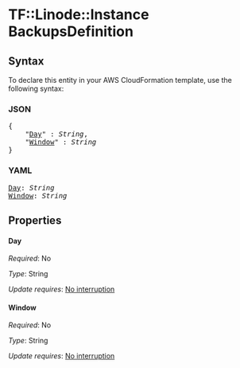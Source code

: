 # TF::Linode::Instance BackupsDefinition

## Syntax

To declare this entity in your AWS CloudFormation template, use the following syntax:

### JSON

<pre>
{
    "<a href="#day" title="Day">Day</a>" : <i>String</i>,
    "<a href="#window" title="Window">Window</a>" : <i>String</i>
}
</pre>

### YAML

<pre>
<a href="#day" title="Day">Day</a>: <i>String</i>
<a href="#window" title="Window">Window</a>: <i>String</i>
</pre>

## Properties

#### Day

_Required_: No

_Type_: String

_Update requires_: [No interruption](https://docs.aws.amazon.com/AWSCloudFormation/latest/UserGuide/using-cfn-updating-stacks-update-behaviors.html#update-no-interrupt)

#### Window

_Required_: No

_Type_: String

_Update requires_: [No interruption](https://docs.aws.amazon.com/AWSCloudFormation/latest/UserGuide/using-cfn-updating-stacks-update-behaviors.html#update-no-interrupt)

